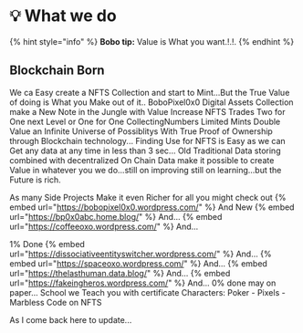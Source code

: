 # 💡 What we do

{% hint style="info" %}
**Bobo tip:** Value is What you want.!.!.
{% endhint %}

## Blockchain Born

We ca Easy create a NFTS Collection and start to Mint...But the True Value of doing is What you Make out of it..
BoboPixel0x0 Digital Assets Collection make a New Note in the Jungle with Value Increase NFTS Trades Two for One next Level or One for One CollectingNumbers Limited Mints Double Value an Infinite Universe of Possiblitys With True Proof of Ownership through Blockchain technology... Finding Use for NFTS is Easy as we can Get any data at any time in less than 3 sec... Old Traditional Data storing combined with decentralized On Chain Data make it possible to create Value in whatever you we do...still on improving still on learning...but the Future is rich.


As many Side Projects Make it even Richer for all you might check out
{% embed url="https://bobopixel0x0.wordpress.com/" %}
And New
{% embed url="https://bp0x0abc.home.blog/" %}
And...
{% embed url="https://coffeeoxo.wordpress.com/" %}
And...


1% Done
{% embed url="https://dissociativeentityswitcher.wordpress.com/" %}
And...
{% embed url="https://spaceoxo.wordpress.com/" %}
And...
{% embed url="https://thelasthuman.data.blog/" %}
And...
{% embed url="https://fakeingheros.wordpress.com/" %}
And...
0% done may on paper...
School we Teach you with certificate
Characters: Poker - Pixels - Marbless
Code on NFTS 

As I come back here to update...




